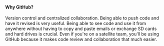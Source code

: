 #### Why GitHub?
Version control and centralized collaboration. Being able to push code and have it revised is very useful. Being able to see code and use it from anywhere without having to copy and paste emails or exchange SD cards and hard drives is crucial. Even if you're on a satellite team, you'll be using GitHub because it makes code review and collaboration that much easier. 